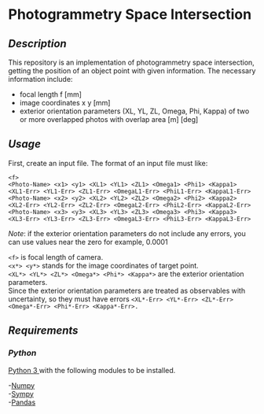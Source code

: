 Photogrammetry Space Intersection
==========

## _Description_ 
This repository is an implementation of photogrammetry space intersection, getting the position of an object point with given information.
The necessary information include:  
+ focal length f [mm]  
+ image coordinates x y [mm]  
+ exterior orientation parameters (XL, YL, ZL, Omega, Phi, Kappa) of two or more overlapped photos with overlap area [m] [deg]  


## _Usage_
First, create an input file. The format of an input file must like:
```
<f>
<Photo-Name> <x1> <y1> <XL1> <YL1> <ZL1> <Omega1> <Phi1> <Kappa1> <XL1-Err> <YL1-Err> <ZL1-Err> <OmegaL1-Err> <PhiL1-Err> <KappaL1-Err>
<Photo-Name> <x2> <y2> <XL2> <YL2> <ZL2> <Omega2> <Phi2> <Kappa2> <XL2-Err> <YL2-Err> <ZL2-Err> <OmegaL2-Err> <PhiL2-Err> <KappaL2-Err>
<Photo-Name> <x3> <y3> <XL3> <YL3> <ZL3> <Omega3> <Phi3> <Kappa3> <XL3-Err> <YL3-Err> <ZL3-Err> <OmegaL3-Err> <PhiL3-Err> <KappaL3-Err>
```
_Note_: if the exterior orientation parameters do not include any errors, you can use values near the zero for example, 0.0001

`<f>` is focal length of camera.  
`<x*> <y*>` stands for the image coordinates of target point.  
`<XL*> <YL*> <ZL*> <Omega*> <Phi*> <Kappa*>` are the exterior orientation parameters.  
Since the exterior orientation parameters are treated as observables with uncertainty, so they must have errors `<XL*-Err> <YL*-Err> <ZL*-Err> <Omega*-Err> <Phi*-Err> <Kappa*-Err>.`

## _Requirements_

### _Python_
[Python 3 ](https://www.python.org) with the following modules to be installed.

-[Numpy](http://www.numpy.org)  
-[Sympy](http://www.sympy.org/en/index.html)  
-[Pandas](http://pandas.pydata.org/)  
